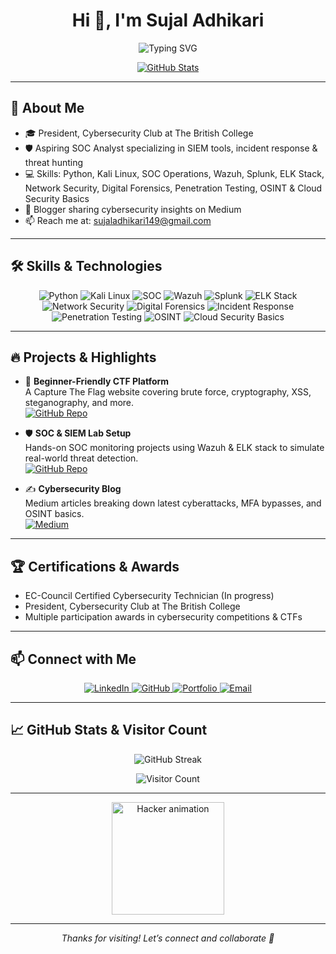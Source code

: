<!--
  GitHub Profile README for Sujal Adhikari with animation & clean style
-->

<h1 align="center">
  Hi 👋, I'm <b>Sujal Adhikari</b>
</h1>

<p align="center">
  <!-- Animated typing effect for bio (using GitHub Actions snippet) -->
  <img src="https://readme-typing-svg.demolab.com?font=Fira+Code&size=24&duration=4000&pause=1000&color=FFFFFF&width=600&lines=Cybersecurity+%26+Digital+Forensics+Enthusiast;SOC+Analyst+in+Training;Passionate+about+Ethical+Hacking+%26+Incident+Response" alt="Typing SVG" />
</p>

<p align="center">
  <a href="https://github.com/SujalAdhikari-Hacker" target="_blank">
    <img src="https://github-readme-stats.vercel.app/api?username=SujalAdhikari-Hacker&show_icons=true&theme=dark&count_private=true&hide_title=true&hide_border=true" alt="GitHub Stats" />
  </a>
</p>

---

## 🚀 About Me

- 🎓 President, Cybersecurity Club at The British College  
- 🛡️ Aspiring SOC Analyst specializing in SIEM tools, incident response & threat hunting  
- 💻 Skills: Python, Kali Linux, SOC Operations, Wazuh, Splunk, ELK Stack, Network Security, Digital Forensics, Penetration Testing, OSINT & Cloud Security Basics  
- 📝 Blogger sharing cybersecurity insights on Medium  
- 📫 Reach me at: [sujaladhikari149@gmail.com](mailto:sujaladhikari149@gmail.com)  

---

## 🛠️ Skills & Technologies

<p align="center">
  <img src="https://img.shields.io/badge/Python-3776AB?style=for-the-badge&logo=python&logoColor=white&animation=fade" alt="Python" />
  <img src="https://img.shields.io/badge/Kali_Linux-557C94?style=for-the-badge&logo=kali-linux&logoColor=white&animation=fade" alt="Kali Linux" />
  <img src="https://img.shields.io/badge/SOC-101010?style=for-the-badge&logo=securityscorecard&logoColor=white&animation=fade" alt="SOC" />
  <img src="https://img.shields.io/badge/SIEM-Wazuh-3C8DBC?style=for-the-badge&logo=wazuh&logoColor=white&animation=fade" alt="Wazuh" />
  <img src="https://img.shields.io/badge/Splunk-DC5034?style=for-the-badge&logo=splunk&logoColor=white&animation=fade" alt="Splunk" />
  <img src="https://img.shields.io/badge/ELK_Stack-005571?style=for-the-badge&logo=elastic&logoColor=white&animation=fade" alt="ELK Stack" />
  <img src="https://img.shields.io/badge/Network_Security-0078D7?style=for-the-badge&logo=cisco&logoColor=white&animation=fade" alt="Network Security" />
  <img src="https://img.shields.io/badge/Digital_Forensics-008080?style=for-the-badge&logo=forensics&logoColor=white&animation=fade" alt="Digital Forensics" />
  <img src="https://img.shields.io/badge/Incident_Response-FF4500?style=for-the-badge&logo=incidentresponse&logoColor=white&animation=fade" alt="Incident Response" />
  <img src="https://img.shields.io/badge/Penetration_Testing-191919?style=for-the-badge&logo=penetrationtesting&logoColor=white&animation=fade" alt="Penetration Testing" />
  <img src="https://img.shields.io/badge/OSINT-4B0082?style=for-the-badge&logo=osint&logoColor=white&animation=fade" alt="OSINT" />
  <img src="https://img.shields.io/badge/Cloud_Basics-007ACC?style=for-the-badge&logo=azure&logoColor=white&animation=fade" alt="Cloud Security Basics" />
</p>

---

## 🔥 Projects & Highlights

- 🔰 **Beginner-Friendly CTF Platform**  
  A Capture The Flag website covering brute force, cryptography, XSS, steganography, and more.  
  [![GitHub Repo](https://img.shields.io/badge/View-Repo-blue?style=flat-square&logo=github)](https://github.com/SujalAdhikari-Hacker)

- 🛡️ **SOC & SIEM Lab Setup**  
  Hands-on SOC monitoring projects using Wazuh & ELK stack to simulate real-world threat detection.  
  [![GitHub Repo](https://img.shields.io/badge/View-Repo-blue?style=flat-square&logo=github)](https://github.com/SujalAdhikari-Hacker)

- ✍️ **Cybersecurity Blog**  
  Medium articles breaking down latest cyberattacks, MFA bypasses, and OSINT basics.  
  [![Medium](https://img.shields.io/badge/Read-Blog-black?style=flat-square&logo=medium)](https://medium.com/@sujal2.adhikari)

---

## 🏆 Certifications & Awards

- EC-Council Certified Cybersecurity Technician (In progress)  
- President, Cybersecurity Club at The British College  
- Multiple participation awards in cybersecurity competitions & CTFs  

---

## 📫 Connect with Me

<p align="center">
  <a href="https://linkedin.com/in/sujaladhikari" target="_blank" aria-label="LinkedIn">
    <img src="https://img.shields.io/badge/LinkedIn-0A66C2?style=for-the-badge&logo=linkedin&logoColor=white&animation=fade" alt="LinkedIn"/>
  </a>
  <a href="https://github.com/SujalAdhikari-Hacker" target="_blank" aria-label="GitHub">
    <img src="https://img.shields.io/badge/GitHub-181717?style=for-the-badge&logo=github&logoColor=white&animation=fade" alt="GitHub"/>
  </a>
  <a href="https://sujaladhikari149.com.np" target="_blank" aria-label="Portfolio">
    <img src="https://img.shields.io/badge/Portfolio-000000?style=for-the-badge&logo=about.me&logoColor=white&animation=fade" alt="Portfolio"/>
  </a>
  <a href="mailto:sujaladhikari149@gmail.com" aria-label="Email">
    <img src="https://img.shields.io/badge/Email-D14836?style=for-the-badge&logo=gmail&logoColor=white&animation=fade" alt="Email"/>
  </a>
</p>

---

## 📈 GitHub Stats & Visitor Count

<p align="center">
  <img src="https://github-readme-streak-stats.herokuapp.com/?user=SujalAdhikari-Hacker&theme=dark" alt="GitHub Streak" />
</p>

<p align="center">
  <img src="https://visitor-badge.laobi.icu/badge?page_id=SujalAdhikari-Hacker.SujalAdhikari-Hacker" alt="Visitor Count" />
</p>

---

<p align="center">
  <img src="https://media.giphy.com/media/3o7aCTfyhYawdOXcFW/giphy.gif" width="180" alt="Hacker animation"/>
</p>

---

<p align="center"><i>Thanks for visiting! Let’s connect and collaborate 🚀</i></p>
